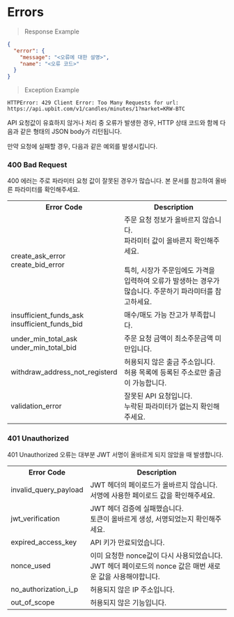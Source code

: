 # Errors

> Response Example

```json
{
  "error": {
    "message": "<오류에 대한 설명>",
    "name": "<오류 코드>"
  }
}
```

> Exception Example

```console
HTTPError: 429 Client Error: Too Many Requests for url: https://api.upbit.com/v1/candles/minutes/1?market=KRW-BTC
```

API 요청값이 유효하지 않거나 처리 중 오류가 발생한 경우, HTTP 상태 코드와 함께 다음과 같은 형태의 JSON body가 리턴됩니다.

만약 요청에 실패할 경우, 다음과 같은 예외를 발생시킵니다.

### 400 Bad Request

400 에러는 주로 파라미터 요청 값이 잘못된 경우가 많습니다. 본 문서를 참고하여 올바른 파라미터를 확인해주세요.

<table>
  <tr>
    <th>Error Code</th>
    <th>Description</th>
  </tr>
  <tr>
    <td>
        create_ask_error
        <br/>
        create_bid_error
    </td>
    <td>
      주문 요청 정보가 올바르지 않습니다.
      <br/>
      파라미터 값이 올바른지 확인해주세요.
      <br/>
      <br/>
      특히, 시장가 주문임에도 가격을 입력하여 오류가 발생하는 경우가 많습니다. 주문하기 파라미터를 참고하세요.
    </td>
    <tr>
      <td>
        insufficient_funds_ask
        <br/>
        insufficient_funds_bid
      </td>
      <td>
        매수/매도 가능 잔고가 부족합니다.
      </td>
    </tr>
    <tr>
      <td>
        under_min_total_ask
        <br/>
        under_min_total_bid
      </td>
      <td>
        주문 요청 금액이 최소주문금액 미만입니다.
      </td>
    </tr>
    <tr>
      <td>
        withdraw_address_not_registerd
      </td>
      <td>
        허용되지 않은 출금 주소입니다.
        <br/>
        허용 목록에 등록된 주소로만 출금이 가능합니다.
      </td>
    </tr>
    <tr>
      <td>
        validation_error
      </td>
      <td>
        잘못된 API 요청입니다.
        <br/>
        누락된 파라미터가 없는지 확인해주세요.
      </td>	
    </tr>
</table>

### 401 Unauthorized

401 Unauthorized 오류는 대부분 JWT 서명이 올바르게 되지 않았을 때 발생합니다.

<table>
  <tr>
    <th>Error Code</th>
    <th>Description</th>
  </tr>
  <tr>
    <td>
        invalid_query_payload
    </td>
    <td>
        JWT 헤더의 페이로드가 올바르지 않습니다.
        <br/>
        서명에 사용한 페이로드 값을 확인해주세요.
    </td>
    <tr>
      <td>
        jwt_verification
      </td>
      <td>
        JWT 헤더 검증에 실패했습니다.
        <br/>
        토큰이 올바르게 생성, 서명되었는지 확인해주세요.
      </td>
    </tr>
    <tr>
      <td>
        expired_access_key
      </td>
      <td>
        API 키가 만료되었습니다.
      </td>
    </tr>
    <tr>
      <td>
        nonce_used
      </td>
      <td>
        이미 요청한 nonce값이 다시 사용되었습니다.
        <br/>
        JWT 헤더 페이로드의 nonce 값은 매번 새로운 값을 사용해야합니다.
      </td>
    </tr>
    <tr>
      <td>
        no_authorization_i_p
      </td>
      <td>
        허용되지 않은 IP 주소입니다.
      </td>	
    </tr>
    <tr>
      <td>
        out_of_scope
      </td>
      <td>
        허용되지 않은 기능입니다.
      </td>	
    </tr>
</table>